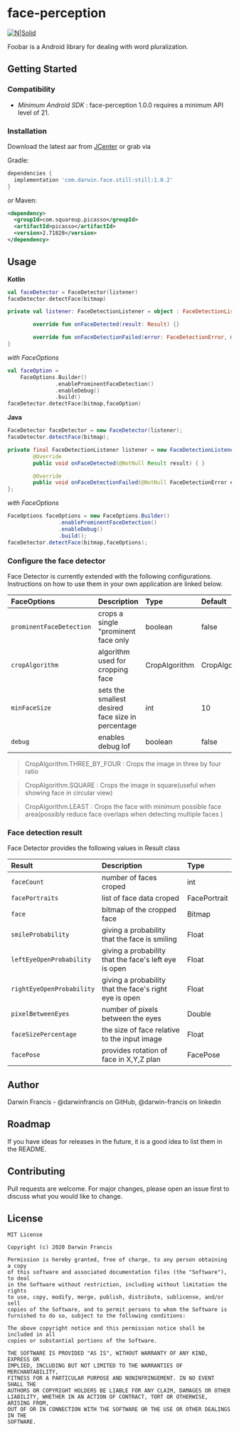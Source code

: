 # face-perception
[![N|Solid](https://cldup.com/dTxpPi9lDf.thumb.png)](https://nodesource.com/products/nsolid)

Foobar is a Android library for dealing with word pluralization.

## Getting Started
### Compatibility
 * *Minimum Android SDK* : face-perception 1.0.0 requires a minimum API level of 21.

### Installation
Download the latest aar from [JCenter](https://bintray.com/darwinfrancis/face-perception-still/com.darwin.face.still/1.0.2) or grab via

Gradle:
```gradle
dependencies {
  implementation 'com.darwin.face.still:still:1.0.2'
}
```

or Maven:

```xml
<dependency>
  <groupId>com.squareup.picasso</groupId>
  <artifactId>picasso</artifactId>
  <version>2.71828</version>
</dependency>
```


## Usage
**Kotlin**
```kotlin
val faceDetector = FaceDetector(listener)
faceDetector.detectFace(bitmap)

private val listener: FaceDetectionListener = object : FaceDetectionListener {

        override fun onFaceDetected(result: Result) {}

        override fun onFaceDetectionFailed(error: FaceDetectionError, message: String) {}
}
```
*with FaceOptions*
```kotlin
val faceOption =
    FaceOptions.Builder()
               .enableProminentFaceDetection()
               .enableDebug()
               .build()
faceDetector.detectFace(bitmap,faceOption)
```


**Java**
```java
FaceDetector faceDetector = new FaceDetector(listener);
faceDetector.detectFace(bitmap);

private final FaceDetectionListener listener = new FaceDetectionListener() {
        @Override
        public void onFaceDetected(@NotNull Result result) { }

        @Override
        public void onFaceDetectionFailed(@NotNull FaceDetectionError error, @NotNull String message) { }
};
```
*with FaceOptions*
```java
FaceOptions faceOptions = new FaceOptions.Builder()
                .enableProminentFaceDetection()
                .enableDebug()
                .build();
faceDetector.detectFace(bitmap,faceOptions);
```

### Configure the face detector
Face Detector is currently extended with the following configurations. Instructions on how to use them in your own application are linked below.

| FaceOptions | Description | Type | Default |
| :--- | :--- | :--- | :--- |
| `prominentFaceDetection` |  crops a single "prominent face only | boolean | false |
| `cropAlgorithm` |  algorithm used for cropping face | CropAlgorithm | CropAlgorithm.THREE_BY_FOUR |
| `minFaceSize` |  sets the smallest desired face size in percentage | int | 10 |
| `debug` |  enables debug lof | boolean | false |

> CropAlgorithm.THREE_BY_FOUR : Crops the image in three by four ratio

> CropAlgorithm.SQUARE        : Crops the image in square(useful when showing face in circular view)

> CropAlgorithm.LEAST         : Crops the face with minimum possible face area(possibly reduce face overlaps when detecting multiple faces )

### Face detection result
Face Detector provides the following values in Result class

| Result | Description | Type |
| :--- | :--- | :--- |
| `faceCount` |  number of faces croped | int |
| `facePortraits` |  list of face data croped | FacePortrait |
| `face` |  bitmap of the cropped face  | Bitmap |
| `smileProbability` |  giving a probability that the face is smiling  | Float |
| `leftEyeOpenProbability` |  giving a probability that the face's left eye is open  | Float |
| `rightEyeOpenProbability` |  giving a probability that the face's right eye is open  | Float |
| `pixelBetweenEyes` |  number of pixels between the eyes  | Double |
| `faceSizePercentage` |  the size of face relative to the input image  | Float |
| `facePose` |  provides rotation of face in X,Y,Z plan  | FacePose |

## Author
Darwin Francis - @darwinfrancis on GitHub, @darwin-francis on linkedin

## Roadmap
If you have ideas for releases in the future, it is a good idea to list them in the README.

## Contributing
Pull requests are welcome. For major changes, please open an issue first to discuss what you would like to change.

License
-------

    MIT License

    Copyright (c) 2020 Darwin Francis

    Permission is hereby granted, free of charge, to any person obtaining a copy
    of this software and associated documentation files (the "Software"), to deal
    in the Software without restriction, including without limitation the rights
    to use, copy, modify, merge, publish, distribute, sublicense, and/or sell
    copies of the Software, and to permit persons to whom the Software is
    furnished to do so, subject to the following conditions:

    The above copyright notice and this permission notice shall be included in all
    copies or substantial portions of the Software.
    
    THE SOFTWARE IS PROVIDED "AS IS", WITHOUT WARRANTY OF ANY KIND, EXPRESS OR
    IMPLIED, INCLUDING BUT NOT LIMITED TO THE WARRANTIES OF MERCHANTABILITY,
    FITNESS FOR A PARTICULAR PURPOSE AND NONINFRINGEMENT. IN NO EVENT SHALL THE
    AUTHORS OR COPYRIGHT HOLDERS BE LIABLE FOR ANY CLAIM, DAMAGES OR OTHER
    LIABILITY, WHETHER IN AN ACTION OF CONTRACT, TORT OR OTHERWISE, ARISING FROM,
    OUT OF OR IN CONNECTION WITH THE SOFTWARE OR THE USE OR OTHER DEALINGS IN THE
    SOFTWARE.
    
    
    
